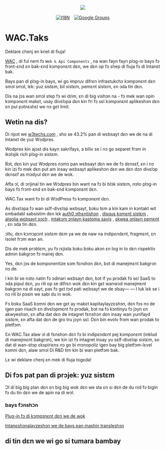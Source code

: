 <p align="center"><a href="https://wac.tax"><img src="https://cdn.jsdelivr.net/gh/wactax/img/logo.svg"/></a></p><p align="center"><a href="https://github.com/wactax/wac.tax/blob/main/doc/README.md#readme"><img alt="I18N" src="https://cdn.jsdelivr.net/gh/wactax/img/t.svg"/></a>　<a href="https://groups.google.com/u/2/g/wactax"><img alt="Google Groups" src="https://cdn.jsdelivr.net/gh/wactax/img/g-groups.svg"/></a></p>

# WAC.Taks

Deklare chenj en kriet di fiuja!

[WAC](https://wac.tax) , di ful nem fɔ `Web & Api Components` , na wan fayn fayn plɔg-in bays fɔ frɔnt-ɛnd ɛn bak-ɛnd kɔmpɔnɛnt dɛn, we dɛn op fɔ shep di fiuja fɔ di Intanɛt bak.

Bays pan di plɔg-in bays, wi go impruv difrɛn infrastukchɔ kɔmpɔnɛnt dɛn smɔl smɔl, lɛk: yuz sistɛm, bil sistɛm, pemɛnt sistɛm, ɛn ɔda tin dɛn.

Dis na jɔs wan smɔl step fɔ wi drim, ɛn di big vishɔn na - fɔ mek wan opin kɔmpɔnɛnt makɛt, usay divɛlɔpa dɛn kin fri fɔ sɛl kɔmpɔnɛnt aplikeshɔn dɛn ɛn pul pɔtnɛshɛl we nɔ gɛt limit.

## Wetin na dis?

Di ripɔt we [w3techs.com](https://w3techs.com/technologies/details/cm-wordpress) , sho se 43.2% pan di wɛbsayt dɛn we de na di Intanɛt de yuz Wɔdpres.

Wodpres kin ajɔst dis kayn sakrifays, a biliv se i nɔ go separet frɔm in ikɔlɔjik rich plɔg-in sistɛm.

Bɔt, dɛn kin yuz Wɔdpres nɔmɔ pan wɛbsayt dɛn we de fɔ dɛnsɛf, ɛn i nɔ kin izi fɔ mek dɛn put am insay wɛbsayt aplikeshɔn dɛn we dɛn dɔn divɛlɔp dɛnsɛf as mɔdyul dɛn we de wok.

Afta ɔl, di ɔrijinal tin we Wɔdpres bin want na fɔ bi blɔk sistɛm, nɔto plɔg-in bays fɔ frɔnt-ɛnd ɛn bak-ɛnd kɔmpɔnɛnt dɛn.

WAC.Tax want fɔ bi di WɔdPress fɔ kɔmpɔnɛnt dɛn.

As divɛlɔpa fɔ wan sɛlf-divɛlɔp wɛbsayt, bɔku tɛm a kin kam in kɔntakt wit ɛmbadabl sabsistim dɛn lɛk [auth0 ɔthɛntishɔn](https://auth0.com) , [disqus kɔmɛnt sistɛm](https://disqus.com) , [algolia wɛbsayt sɔch](https://www.algolia.com) , [intakɔm ɔnlayn kastoma savis](https://www.intercom.com) , [skwea ɔnlayn pemɛnt](https://developer.squareup.com/docs/web-payments/overview) , ɛn ɔda tin dɛn.

כltu, dεn kכmכpכnt sistεm dεm ya we de naw na indipεndεnt, fragmεnt, εn isolet frכm wan an.

Dis de mek prɔblɛm, yu fɔ rɛjista bɔku bɔku akɔn ɛn log in to dɛn rispektiv admin bakgrɔn fɔ manej dɛn.

Yes, dɛn jɔs de komponentize sɔm fɛnshɔn dɛn, bɔt di manejmɛnt bakgrɔn nɔ de.

I kin bi se nɔto natin fɔ ɔdinari wɛbsayt dɛn, bɔt if yu prɔdak fɔ sɛl SaaS to ɔda pipul dɛn, yu rili op se difrɛn wok dɛn kin gɛt wanwɔd manejmɛnt bakgrɔn na di sayt, pas fɔ gɛt tɔd pati wɛbsayt we de ɔlsay— — I luk lɛk se i nɔ rili bi pɔsin we sabi du in wok.

Fɔ bɔku SaaS kɔmni dɛn we gɛt ay makɛt kapitaylayzɛshɔn, dɛn fɔs nɔ de igen pan risach ɛn divɛlɔpmɛnt fɔ prɔdak, bɔt na fɔ kɔntinyu fɔ jɔyn ɛn akwyeshɔn, ɛn afta dat dɛn de intagret fɛnshɔn dɛn insay wan yunifayd sistɛm, ɛn afta dat dɛn de gro tru jɔyn sɛl. Dɛn bin evolv frɔm wan prɔdak to pletfɔm.

Ɛn WAC.Tax alaw ɔl di fɛnshɔn dɛn fɔ bi indipɛndɛnt pej kɔmpɔnɛnt (inklud di manejmɛnt bakgrɔn), we kin izi fɔ intagret insay yu sɛlf-divɛlɔp sistɛm, so dat di wan-stɔp ɛkspiriɛns nɔ go bi mɔnopoliz igen bay big pletfɔm-lɛvel kɔmni dɛn, alaw smɔl Di R&D tim kin bi wan pletfɔm bak.

Lɛ wi deklare chenj ɛn mek di fiuja togɛda!

## Di fɔs pat pan di prɔjek: yuz sistɛm

Ɔl di big big plan dɛn ɛn big big wok dɛn we sta ɛn si dɛn de du nid fɔ bigin fɔ du tin dɛn we de apin na di wɔl.

### bays fכnshכn

[Plug-in fɔ di kɔmpɔnɛnt dɛn we de wok](./pkg.md)

[Intanɛshɔnalayzeshɔn we de bays pan mashin transleshɔn](./i18n.md)

## di tin dɛn we wi go si tumara bambay
